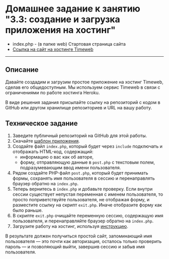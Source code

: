 # Домашнее задание к занятию "3.3: создание и загрузка приложения на хостинг"  
- index.php - (в папке web) Стартовая страница сайта  
- [Ссылка на сайт на хостинге Timeweb](https://cq85227.tw1.ru/phpHomeWork8/web/)  

----  

## Описание

Давайте создадим и загрузим простое приложение на хостинг Timeweb, сделав его общедоступным. Мы используем сервис Timeweb в связи с ограничениями по работе хостинга Heroku. 

В виде решения задания присылайте ссылку на репозиторий с кодом в GitHub 
или другом хранилище репозиториев и URL на вашу работу. 

## Техническое задание
1. Заведите публичный репозиторий на GitHub для этой работы.
1. Скачайте [шаблон приложения](https://github.com/netology-code/php-heroku-template-simple/archive/master.zip). 
1. Создайте файл `index.php`, который будет через `include` подключать и отображать HTML-код, содержащий:
    * информацию о вас как об авторе, 
    * форму, отправляющую данные в `post.php` с текстовым полем, подразумевающим ввод имени пользователя. 
1. Рядом создайте PHP-файл `post.php`, который будет принимать формы, 
   сохранять имя пользователя в сессию и перенаправлять браузер обратно на `index.php`.
1. Теперь вернитесь в `index.php` и добавьте проверку. Если внутри сессии существует
  непустая переменная с именем пользователя, то просто поприветствуйте пользователя, 
  не отображая форму, и разместите ссылку на скрипт `exit.php`. 
  Иначе отобразите форму как было раньше.
1. В скрипте `exit.php` очищайте переменную сессию, содержащую имя пользователя, 
   и перенаправляйте браузер обратно на `index.php`.
1. Загрузите работу на хостинг, используя [инструкцию](https://github.com/netology-code/bphp-2-homeworks/blob/master/008-heroku/TimeWeb%20-%20%D1%80%D0%B0%D0%B7%D0%B2%D0%B5%D1%80%D1%82%D1%8B%D0%B2%D0%B0%D0%BD%D0%B8%D0%B5%20%D0%BF%D1%80%D0%B8%D0%BB%D0%BE%D0%B6%D0%B5%D0%BD%D0%B8%D1%8F%20%D0%BD%D0%B0%20%D1%85%D0%BE%D1%81%D1%82%D0%B8%D0%BD%D0%B3%D0%B5.pdf).

В результате должен получиться простой сайт, запоминающий имя пользователя — это почти как авторизация, 
осталось только проверить пароль — и позволяющий выйти, завершив сессию и забыв имя пользователя. 